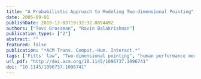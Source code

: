 ```yaml
---
title: "A Probabilistic Approach to Modeling Two-dimensional Pointing"
date: 2005-09-01
publishDate: 2019-12-03T19:32:32.089449Z
authors: ["Tovi Grossman", "Ravin Balakrishnan"]
publication_types: ["2"]
abstract: ""
featured: false
publication: "*ACM Trans. Comput.-Hum. Interact.*"
tags: ["Fitts' law", "Two-dimensional pointing", "human performance modeling", "probabilistic models"]
url_pdf: "http://doi.acm.org/10.1145/1096737.1096741"
doi: "10.1145/1096737.1096741"
---
```


